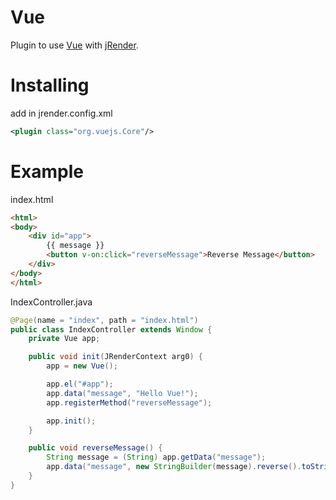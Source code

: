 Vue
=========
Plugin to use [Vue](https://vuejs.org/) with [jRender](https://github.com/mehah/jRender).

Installing
========
add in <plugins /> jrender.config.xml
```xml
<plugin class="org.vuejs.Core"/>
```

Example
========
index.html
```html
<html>
<body>
	<div id="app">
		{{ message }}
		<button v-on:click="reverseMessage">Reverse Message</button>
	</div>
</body>
</html>
```

IndexController.java
```java
@Page(name = "index", path = "index.html")
public class IndexController extends Window {
	private Vue app;

	public void init(JRenderContext arg0) {
		app = new Vue();

		app.el("#app");
		app.data("message", "Hello Vue!");
		app.registerMethod("reverseMessage");

		app.init();
	}

	public void reverseMessage() {
		String message = (String) app.getData("message");
		app.data("message", new StringBuilder(message).reverse().toString());
	}
}
```
